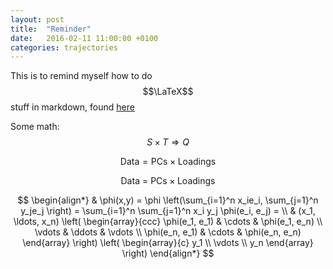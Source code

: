```yaml
---
layout: post
title:  "Reminder"
date:   2016-02-11 11:00:00 +0100
categories: trajectories
---
```

<script src="http://cdn.mathjax.org/mathjax/latest/MathJax.js?config=TeX-AMS-MML_HTMLorMML" type="text/javascript"></script>

This is to remind myself how to do $$\LaTeX$$ stuff in markdown, found [here](http://gastonsanchez.com/opinion/2014/02/16/Mathjax-with-jekyll/)

Some math: $$S \times T \Rightarrow Q$$

$$\mathsf{Data = PCs} \times \mathsf{Loadings}$$

$$ \mbox{Data = PCs} \times \mbox{Loadings} $$

$$
\begin{align*}
  & \phi(x,y) = \phi \left(\sum_{i=1}^n x_ie_i, \sum_{j=1}^n y_je_j \right)
  = \sum_{i=1}^n \sum_{j=1}^n x_i y_j \phi(e_i, e_j) = \\
  & (x_1, \ldots, x_n) \left( \begin{array}{ccc}
      \phi(e_1, e_1) & \cdots & \phi(e_1, e_n) \\
      \vdots & \ddots & \vdots \\
      \phi(e_n, e_1) & \cdots & \phi(e_n, e_n)
    \end{array} \right)
  \left( \begin{array}{c}
      y_1 \\
      \vdots \\
      y_n
    \end{array} \right)
\end{align*}
$$
